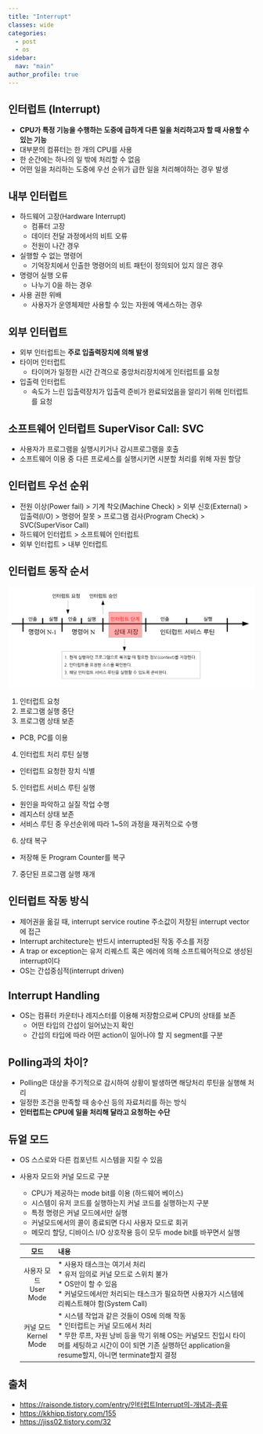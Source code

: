 ```yaml
---
title: "Interrupt"
classes: wide
categories: 
  - post
  - os
sidebar:
  nav: "main"
author_profile: true
---
```


## 인터럽트 (Interrupt)
* **CPU가 특정 기능을 수행하는 도중에 급하게 다른 일을 처리하고자 할 때 사용할 수 있는 기능**
* 대부분의 컴퓨터는 한 개의 CPU를 사용
 * 한 순간에는 하나의 일 밖에 처리할 수 없음
 * 어떤 일을 처리하는 도중에 우선 순위가 급한 일을 처리해야하는 경우 발생 

## 내부 인터럽트 
* 하드웨어 고장(Hardware Interrupt) 
  * 컴퓨터 고장 
  * 데이터 전달 과정에서의 비트 오류 
  * 전원이 나간 경우 
* 실행할 수 없는 명령어
  - 기억장치에서 인출한 명령어의 비트 패턴이 정의되어 있지 않은 경우 
* 명령어 실행 오류
  - 나누기 0을 하는 경우 
* 사용 권한 위배
  - 사용자가 운영체제만 사용할 수 있는 자원에 액세스하는 경우 

## 외부 인터럽트 
* 외부 인터럽트는 **주로 입출력장치에 의해 발생**
* 타이머 인터럽트
  - 타이머가 일정한 시간 간격으로 중앙처리장치에게 인터럽트를 요청 
* 입출력 인터럽트
  - 속도가 느린 입출력장치가 입출력 준비가 완료되었음을 알리기 위해 인터럽트를 요청

## 소프트웨어 인터럽트 SuperVisor Call: SVC
* 사용자가 프로그램을 실행시키거나 감시프로그램을 호출
* 소프트웨어 이용 중 다른 프로세스를 실행시키면 시분할 처리를 위해 자원 할당

## 인터럽트 우선 순위
* 전원 이상(Power fail) > 기계 착오(Machine Check) > 외부 신호(External) > 입출력(I/O) > 명령어 잘못 > 프로그램 검사(Program Check) > SVC(SuperVisor Call)
* 하드웨어 인터럽트 > 소프트웨어 인터럽트
* 외부 인터럽트 > 내부 인터럽트

## 인터럽트 동작 순서
![post_thumbnail](/assets/images/MD4NrLz.png)
1. 인터럽트 요청
2. 프로그램 실행 중단
3. 프로그램 상태 보존
  * PCB, PC를 이용
4. 인터럽트 처리 루틴 실행
  * 인터럽트 요청한 장치 식별
5. 인터럽트 서비스 루틴 실행
  * 원인을 파악하고 실질 작업 수행
  * 레지스터 상태 보존
  * 서비스 루틴 중 우선순위에 따라 1~5의 과정을 재귀적으로 수행
6. 상태 복구
  * 저장해 둔 Program Counter를 복구
7. 중단된 프로그램 실행 재개

## 인터럽트 작동 방식
* 제어권을 옮길 때, interrupt service routine 주소값이 저장된 interrupt vector에 접근
* Interrupt architecture는 반드시 interrupted된 작동 주소를 저장
* A trap or exception는 유저 리퀘스트 혹은 에러에 의해 소프트웨어적으로 생성된 interrupt이다
* OS는 간섭중심적(interrupt driven) 

## Interrupt Handling
* OS는 컴퓨터 카운터나 레지스터를 이용해 저장함으로써 CPU의 상태를 보존
  * 어떤 타입의 간섭이 일어났는지 확인
  * 간섭의 타입에 따라 어떤 action이 일어나야 할 지 segment를 구분

## Polling과의 차이?
* Polling은 대상을 주기적으로 감시하여 상황이 발생하면 해당처리 루틴을 실행해 처리
* 일정한 조건을 만족할 때 송수신 등의 자료처리를 하는 방식
* **인터럽트는 CPU에 일을 처리해 달라고 요청하는 수단**

## 듀얼 모드
* OS 스스로와 다른 컴포넌트 시스템을 지킬 수 있음
* 사용자 모드와 커널 모드로 구분
  * CPU가 제공하는 mode bit를 이용 (하드웨어 베이스)
  * 시스템이 유저 코드를 실행하는지 커널 코드를 실행하는지 구분
  * 특정 명령은 커널 모드에서만 실행
  * 커널모드에서의 콜이 종료되면 다시 사용자 모드로 회귀
  * 메모리 할당, 디바이스 I/O 상호작용 등이 모두 mode bit를 바꾸면서 실행

  |모드|내용|
  |:---:|:---|
  |사용자 모드<br/>User Mode|* 사용자 태스크는 여기서 처리<br/>* 유저 임의로 커널 모드로 스위치 불가<br/>* OS만이 할 수 있음<br/>* 커널모드에서만 처리되는 태스크가 필요하면 사용자가 시스템에 리퀘스트해야 함(System Call)<br/>|
  |커널 모드<br/>Kernel Mode|* 시스템 작업과 같은 것들이 OS에 의해 작동<br/>* 인터럽트는 커널 모드에서 처리<br/>* 무한 루프, 자원 낭비 등을 막기 위해 OS는 커널모드 진입시 타이머를 세팅하고 시간이 0이 되면 기존 실행하던 application을 resume할지, 아니면 terminate할지 결정|

## 출처
* <https://raisonde.tistory.com/entry/인터럽트Interrupt의-개념과-종류>
* <https://kkhipp.tistory.com/155>
* <https://jiss02.tistory.com/32>